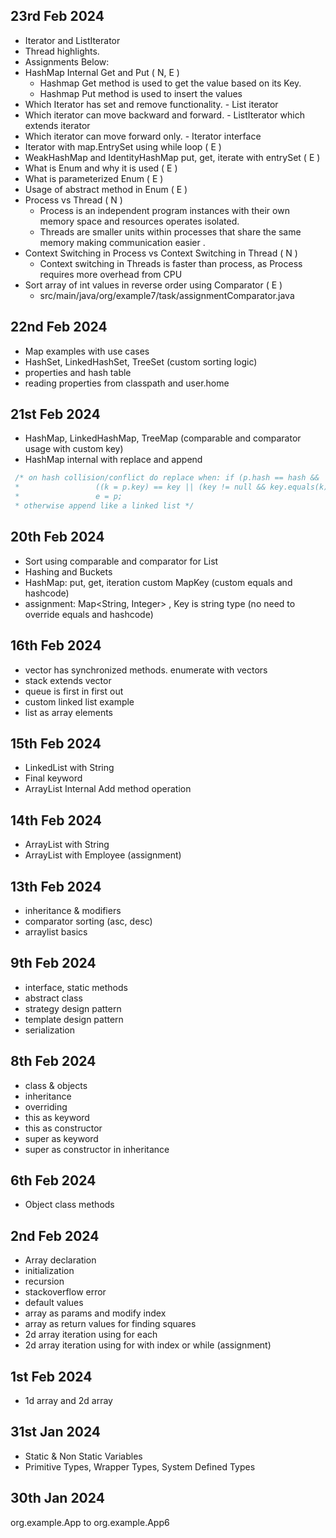 ## 23rd Feb 2024
- Iterator and ListIterator
- Thread highlights.
- Assignments Below: 
- HashMap Internal Get and Put ( N, E )
    - Hashmap Get method is used to get the value based on its Key.
    - Hashmap Put method is used to insert the values
- Which Iterator has set and remove functionality. - List iterator 
- Which iterator can move backward and forward. - ListIterator which extends iterator
- Which iterator can move forward only. - Iterator interface
- Iterator with map.EntrySet using while loop ( E )
- WeakHashMap and IdentityHashMap put, get, iterate with entrySet ( E )
- What is Enum and why it is used ( E )
- What is parameterized Enum ( E )
- Usage of abstract method in Enum ( E )
- Process vs Thread ( N )
    - Process is an independent program instances with their own memory space and resources operates isolated.
    - Threads are smaller units within processes that share the same memory making communication easier .
- Context Switching in Process vs Context Switching in Thread ( N )
    - Context switching in Threads is faster than process, as Process requires more overhead from CPU
- Sort array of int values in reverse order using Comparator ( E )
    - src/main/java/org/example7/task/assignmentComparator.java

## 22nd Feb 2024
- Map examples with use cases
- HashSet, LinkedHashSet, TreeSet (custom sorting logic)
- properties and hash table
- reading properties from classpath and user.home

## 21st Feb 2024
- HashMap, LinkedHashMap, TreeMap (comparable and comparator usage with custom key)
- HashMap internal with replace and append
```java 
 /* on hash collision/conflict do replace when: if (p.hash == hash &&
 *                 ((k = p.key) == key || (key != null && key.equals(k))))
 *                 e = p; 
 * otherwise append like a linked list */
```

## 20th Feb 2024
- Sort using comparable and comparator for List
- Hashing and Buckets
- HashMap: put, get, iteration custom MapKey (custom equals and hashcode)
- assignment: Map<String, Integer> , Key is string type (no need to override equals and hashcode)

## 16th Feb 2024
- vector has synchronized methods. enumerate with vectors
- stack extends vector
- queue is first in first out
- custom linked list example
- list as array elements
  
## 15th Feb 2024
- LinkedList with String
- Final keyword
- ArrayList Internal Add method operation

## 14th Feb 2024
- ArrayList with String
- ArrayList with Employee (assignment)

## 13th Feb 2024
- inheritance & modifiers
- comparator sorting (asc, desc)
- arraylist basics

## 9th Feb 2024
- interface, static methods
- abstract class
- strategy design pattern
- template design pattern
- serialization

## 8th Feb 2024
- class & objects
- inheritance
- overriding
- this as keyword
- this as constructor
- super as keyword
- super as constructor in inheritance

## 6th Feb 2024
- Object class methods
## 2nd Feb 2024
- Array declaration
- initialization
- recursion
- stackoverflow error
- default values
- array as params and modify index
- array as return values for finding squares
- 2d array iteration using for each
- 2d array iteration using for with index or while (assignment)
## 1st Feb 2024
- 1d array and 2d array

## 31st Jan 2024

- Static & Non Static Variables
- Primitive Types, Wrapper Types, System Defined Types

## 30th Jan 2024

org.example.App to org.example.App6
